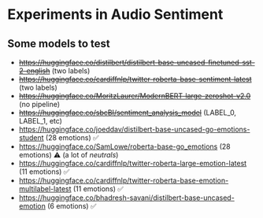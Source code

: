 # Experiments in Audio Sentiment

## Some models to test
- ~~https://huggingface.co/distilbert/distilbert-base-uncased-finetuned-sst-2-english~~ (two labels)
- ~~https://huggingface.co/cardiffnlp/twitter-roberta-base-sentiment-latest~~ (two labels)
- ~~https://huggingface.co/MoritzLaurer/ModernBERT-large-zeroshot-v2.0~~ (no pipeline)
- ~~https://huggingface.co/sbcBI/sentiment_analysis_model~~ (LABEL_0, LABEL_1, etc)
- https://huggingface.co/joeddav/distilbert-base-uncased-go-emotions-student (28 emotions) ✅
- https://huggingface.co/SamLowe/roberta-base-go_emotions (28 emotions) ⚠️ (a lot of _neutrals_)
- https://huggingface.co/cardiffnlp/twitter-roberta-large-emotion-latest (11 emotions) ✅
- https://huggingface.co/cardiffnlp/twitter-roberta-base-emotion-multilabel-latest (11 emotions) ✅
- https://huggingface.co/bhadresh-savani/distilbert-base-uncased-emotion (6 emotions) ✅

